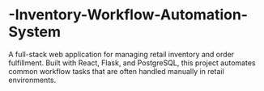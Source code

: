 # -Inventory-Workflow-Automation-System
A full-stack web application for managing retail inventory and order fulfillment. Built with React, Flask, and PostgreSQL, this project automates common workflow tasks that are often handled manually in retail environments.
